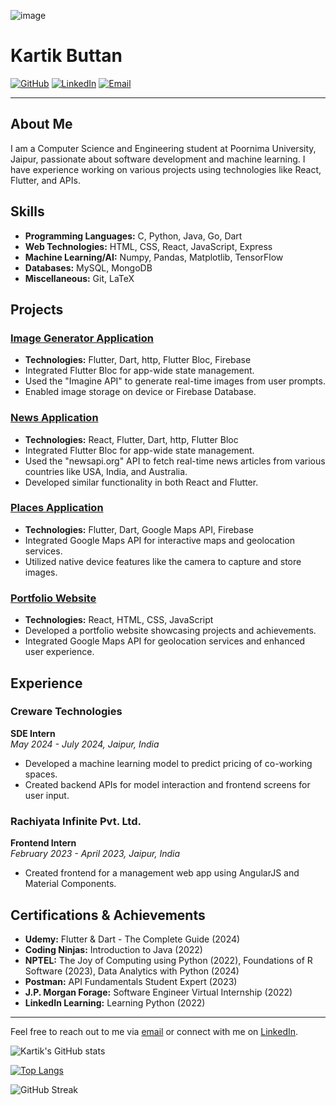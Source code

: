 
![image](https://media.licdn.com/dms/image/D5616AQFRg6xDXRZKrA/profile-displaybackgroundimage-shrink_350_1400/0/1719350221761?e=1726704000&v=beta&t=Umep5j6XUnxSvF1aewKJbad2V8y3sOCqRpY46OEK9yM)  

# Kartik Buttan

[![GitHub](https://img.shields.io/badge/GitHub-kartik1112-blue?style=flat&logo=github)](https://github.com/kartik1112)
[![LinkedIn](https://img.shields.io/badge/LinkedIn-Kartik%20Buttan-blue?style=flat&logo=linkedin)](https://www.linkedin.com/in/kartikbuttan/)
[![Email](https://img.shields.io/badge/Email-kartik11buttan%40gmail.com-blue?style=flat&logo=gmail)](mailto:kartik11buttan@gmail.com)

---

## About Me

I am a Computer Science and Engineering student at Poornima University, Jaipur, passionate about software development and machine learning. I have experience working on various projects using technologies like React, Flutter, and APIs.

## Skills

- **Programming Languages:** C, Python, Java, Go, Dart
- **Web Technologies:** HTML, CSS, React, JavaScript, Express
- **Machine Learning/AI:** Numpy, Pandas, Matplotlib, TensorFlow
- **Databases:** MySQL, MongoDB
- **Miscellaneous:** Git, LaTeX

## Projects

### [Image Generator Application](https://github.com/kartik1112/ImageGeneratorFlutter)
- **Technologies:** Flutter, Dart, http, Flutter Bloc, Firebase
- Integrated Flutter Bloc for app-wide state management.
- Used the "Imagine API" to generate real-time images from user prompts.
- Enabled image storage on device or Firebase Database.

### [News Application](https://github.com/kartik1112/NewsApp-flutter)
- **Technologies:** React, Flutter, Dart, http, Flutter Bloc
- Integrated Flutter Bloc for app-wide state management.
- Used the "newsapi.org" API to fetch real-time news articles from various countries like USA, India, and Australia.
- Developed similar functionality in both React and Flutter.

### [Places Application](https://github.com/kartik1112/PlacesApp)
- **Technologies:** Flutter, Dart, Google Maps API, Firebase
- Integrated Google Maps API for interactive maps and geolocation services.
- Utilized native device features like the camera to capture and store images.

### [Portfolio Website](https://kartik-react-portfolio.vercel.app/)
- **Technologies:** React, HTML, CSS, JavaScript
- Developed a portfolio website showcasing projects and achievements.
- Integrated Google Maps API for geolocation services and enhanced user experience.

## Experience

### Creware Technologies
**SDE Intern**  
_May 2024 - July 2024, Jaipur, India_  
- Developed a machine learning model to predict pricing of co-working spaces.
- Created backend APIs for model interaction and frontend screens for user input.

### Rachiyata Infinite Pvt. Ltd.
**Frontend Intern**  
_February 2023 - April 2023, Jaipur, India_  
- Created frontend for a management web app using AngularJS and Material Components.

## Certifications & Achievements

- **Udemy:** Flutter & Dart - The Complete Guide (2024)
- **Coding Ninjas:** Introduction to Java (2022)
- **NPTEL:** The Joy of Computing using Python (2022), Foundations of R Software (2023), Data Analytics with Python (2024)
- **Postman:** API Fundamentals Student Expert (2023)
- **J.P. Morgan Forage:** Software Engineer Virtual Internship (2022)
- **LinkedIn Learning:** Learning Python (2022)

---

Feel free to reach out to me via [email](mailto:kartik11buttan@gmail.com) or connect with me on [LinkedIn](https://www.linkedin.com/in/kartikbuttan/).

![Kartik's GitHub stats](https://github-readme-stats.vercel.app/api?username=kartik1112&show_icons=true&theme=radical&rank_icon=github) 

[![Top Langs](https://github-readme-stats.vercel.app/api/top-langs/?username=anuraghazra&layout=donut&theme=radical)](https://github.com/anuraghazra/github-readme-stats)

![GitHub Streak](https://github-readme-streak-stats.herokuapp.com/?user=kartik1112&theme=dark&hide_border=false)


<!---
kartik1112/kartik1112 is a ✨ special ✨ repository because its `README.md` (this file) appears on your GitHub profile.
You can click the Preview link to take a look at your changes.
--->
